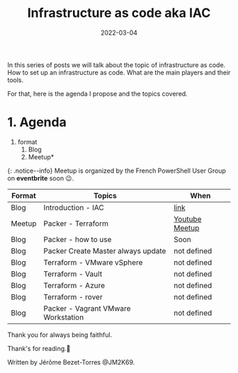 ﻿---
layout: single
title: "Infrastructure as code aka IAC"
date: 2022-03-04
tags: 
  - Automation
  - PowerShell
  - IAC
  - Terraform
  - Packer
  - Vagrant
  - Vault
categories:
  - Iac
published: true
comments: true
author_profile: true
header:
  teaserlogo:
  teaser: ''
  image: img/headers/terraform-1500x500.jpg
  caption:
gallery:

  - image_path: ''
    url: ''
    title: ''
toc: true
toc_sticky: true
toc_label: "Table of content"
---

In this series of posts we will talk about the topic of infrastructure as code. How to set up an infrastructure as code. What are the main players and their tools.

For that, here is the agenda I propose and the topics covered.


# 1. Agenda

1. format
    1. Blog
    1. Meetup*

{: .notice--info}
 Meetup is organized by the French PowerShell User Group on **eventbrite** soon 😉.

| Format 	| Topics 	| When 	|
|--------	|--------	|------	|
| Blog| Introduction - IAC| [link](https://jm2k69.github.io/2022/03/Introduction-IAC.html)|
| Meetup	| Packer - Terraform| [Youtube Meetup](https://youtu.be/xSxz44ls6XA)	|
| Blog  	| Packer - how to use	|  Soon |
| Blog  	| Packer Create Master always update	|  not defined    	|
| Blog  	| Terraform - VMware vSphere	|  not defined    	|
| Blog  	| Terraform - Vault 	|  not defined    	|    
| Blog  	| Terraform - Azure	|  not defined    	|
| Blog  	| Terraform - rover	|  not defined    	|
| Blog  	| Packer - Vagrant VMware Workstation	|  not defined    	|

Thank you for always being faithful.

Thank's for reading.🤗

Written by Jérôme Bezet-Torres @JM2K69.
